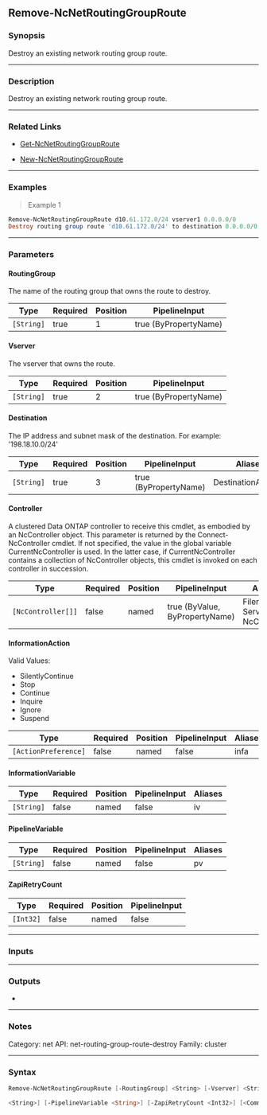 Remove-NcNetRoutingGroupRoute
-----------------------------

### Synopsis
Destroy an existing network routing group route.

---

### Description

Destroy an existing network routing group route.

---

### Related Links
* [Get-NcNetRoutingGroupRoute](Get-NcNetRoutingGroupRoute)

* [New-NcNetRoutingGroupRoute](New-NcNetRoutingGroupRoute)

---

### Examples
> Example 1

```PowerShell
Remove-NcNetRoutingGroupRoute d10.61.172.0/24 vserver1 0.0.0.0/0
Destroy routing group route 'd10.61.172.0/24' to destination 0.0.0.0/0 defined for vserver 'vserver1'.
```

---

### Parameters
#### **RoutingGroup**
The name of the routing group that owns the route to destroy.

|Type      |Required|Position|PipelineInput        |
|----------|--------|--------|---------------------|
|`[String]`|true    |1       |true (ByPropertyName)|

#### **Vserver**
The vserver that owns the route.

|Type      |Required|Position|PipelineInput        |
|----------|--------|--------|---------------------|
|`[String]`|true    |2       |true (ByPropertyName)|

#### **Destination**
The IP address and subnet mask of the destination.  For example: '198.18.10.0/24'

|Type      |Required|Position|PipelineInput        |Aliases           |
|----------|--------|--------|---------------------|------------------|
|`[String]`|true    |3       |true (ByPropertyName)|DestinationAddress|

#### **Controller**
A clustered Data ONTAP controller to receive this cmdlet, as embodied by an NcController object.  This parameter is returned by the Connect-NcController cmdlet.  If not specified, the value in the global variable CurrentNcController is used.  In the latter case, if CurrentNcController contains a collection of NcController objects, this cmdlet is invoked on each controller in succession.

|Type              |Required|Position|PipelineInput                 |Aliases                          |
|------------------|--------|--------|------------------------------|---------------------------------|
|`[NcController[]]`|false   |named   |true (ByValue, ByPropertyName)|Filer<br/>Server<br/>NcController|

#### **InformationAction**

Valid Values:

* SilentlyContinue
* Stop
* Continue
* Inquire
* Ignore
* Suspend

|Type                |Required|Position|PipelineInput|Aliases|
|--------------------|--------|--------|-------------|-------|
|`[ActionPreference]`|false   |named   |false        |infa   |

#### **InformationVariable**

|Type      |Required|Position|PipelineInput|Aliases|
|----------|--------|--------|-------------|-------|
|`[String]`|false   |named   |false        |iv     |

#### **PipelineVariable**

|Type      |Required|Position|PipelineInput|Aliases|
|----------|--------|--------|-------------|-------|
|`[String]`|false   |named   |false        |pv     |

#### **ZapiRetryCount**

|Type     |Required|Position|PipelineInput|
|---------|--------|--------|-------------|
|`[Int32]`|false   |named   |false        |

---

### Inputs

---

### Outputs
* 

---

### Notes
Category: net
API: net-routing-group-route-destroy
Family: cluster

---

### Syntax
```PowerShell
Remove-NcNetRoutingGroupRoute [-RoutingGroup] <String> [-Vserver] <String> [-Destination] <String> [-Controller <NcController[]>] [-InformationAction <ActionPreference>] [-InformationVariable 
```
```PowerShell
<String>] [-PipelineVariable <String>] [-ZapiRetryCount <Int32>] [<CommonParameters>]
```
